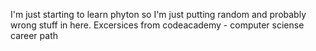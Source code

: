 I'm just starting to learn phyton so I'm just putting random and probably wrong stuff in here. 
Excersices from codeacademy - computer sciense career path
